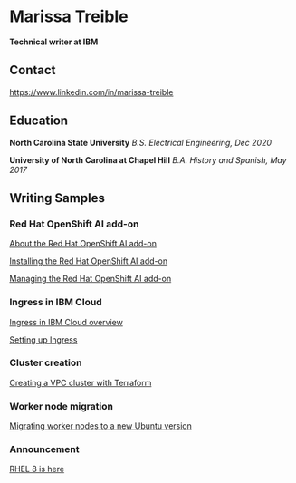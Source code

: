 # Marissa Treible
**Technical writer at IBM**

## Contact
https://www.linkedin.com/in/marissa-treible

## Education

**North Carolina State University**
*B.S. Electrical Engineering, Dec 2020*

**University of North Carolina at Chapel Hill**
*B.A. History and Spanish, May 2017*

## Writing Samples

### Red Hat OpenShift AI add-on
[About the Red Hat OpenShift AI add-on]()

[Installing the Red Hat OpenShift AI add-on]()

[Managing the Red Hat OpenShift AI add-on]()

### Ingress in IBM Cloud
[Ingress in IBM Cloud overview]()

[Setting up Ingress]()

### Cluster creation
[Creating a VPC cluster with Terraform]()

### Worker node migration
[Migrating worker nodes to a new Ubuntu version]()

### Announcement
[RHEL 8 is here]()
